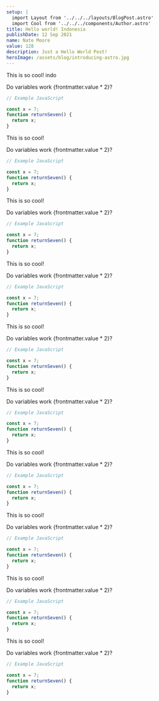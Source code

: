 ```yaml
---
setup: |
  import Layout from '../../../layouts/BlogPost.astro'
  import Cool from '../../../components/Author.astro'
title: Hello world! Indonesia
publishDate: 12 Sep 2021
name: Nate Moore
value: 128
description: Just a Hello World Post!
heroImage: /assets/blog/introducing-astro.jpg
---
```


<Cool name={frontmatter.name} href="https://twitter.com/n_moore" client:load />

This is so cool! indo

Do variables work {frontmatter.value \* 2}?

```javascript
// Example JavaScript

const x = 7;
function returnSeven() {
  return x;
}
```

This is so cool!

Do variables work {frontmatter.value \* 2}?

```javascript
// Example JavaScript

const x = 7;
function returnSeven() {
  return x;
}
```

This is so cool!

Do variables work {frontmatter.value \* 2}?

```javascript
// Example JavaScript

const x = 7;
function returnSeven() {
  return x;
}
```

This is so cool!

Do variables work {frontmatter.value \* 2}?

```javascript
// Example JavaScript

const x = 7;
function returnSeven() {
  return x;
}
```

This is so cool!

Do variables work {frontmatter.value \* 2}?

```javascript
// Example JavaScript

const x = 7;
function returnSeven() {
  return x;
}
```

This is so cool!

Do variables work {frontmatter.value \* 2}?

```javascript
// Example JavaScript

const x = 7;
function returnSeven() {
  return x;
}
```

This is so cool!

Do variables work {frontmatter.value \* 2}?

```javascript
// Example JavaScript

const x = 7;
function returnSeven() {
  return x;
}
```

This is so cool!

Do variables work {frontmatter.value \* 2}?

```javascript
// Example JavaScript

const x = 7;
function returnSeven() {
  return x;
}
```

This is so cool!

Do variables work {frontmatter.value \* 2}?

```javascript
// Example JavaScript

const x = 7;
function returnSeven() {
  return x;
}
```

This is so cool!

Do variables work {frontmatter.value \* 2}?

```javascript
// Example JavaScript

const x = 7;
function returnSeven() {
  return x;
}
```
